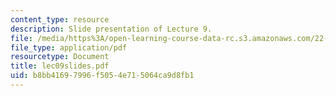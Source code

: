 ```yaml
---
content_type: resource
description: Slide presentation of Lecture 9.
file: /media/https%3A/open-learning-course-data-rc.s3.amazonaws.com/22-812j-managing-nuclear-technology-spring-2004/b8bb41697996f5054e715064ca9d8fb1_lec09slides.pdf
file_type: application/pdf
resourcetype: Document
title: lec09slides.pdf
uid: b8bb4169-7996-f505-4e71-5064ca9d8fb1
---
```

